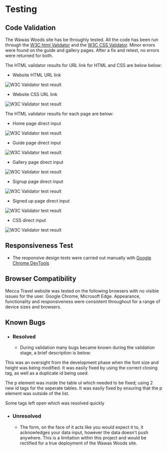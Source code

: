 # Testing
## Code Validation
The Wawas Woods site has be throughly tested. All the code has been run through the [W3C html Validator](https://validator.w3.org/) and the [W3C CSS Validator](https://jigsaw.w3.org/css-validator/). Minor errors were found on the guide and gallery pages. After a fix and retest, no errors were returned for both. 

The HTML validator results for URL link for HTML and CSS are below below:

* Website HTML URL link

![W3C Validator test result](assets/readme-images/html-link.PNG)

* Website CSS URL link

![W3C Validator test result](assets/readme-images/css-link.PNG)

The HTML validator results for each page are below:

* Home page direct input

![W3C Validator test result](assets/readme-images/html-index-DI.PNG)

* Guide page direct input

![W3C Validator test result](assets/readme-images/html-guide-DI.PNG)

* Gallery page direct input

![W3C Validator test result](assets/readme-images/html-gallery-DI.PNG)

* Signup page direct input
 
![W3C Validator test result](assets/readme-images/html-signup-DI.PNG)

* Signed up page direct input

![W3C Validator test result](assets/readme-images/html-signedup-DI.PNG)

* CSS direct input

![W3C Validator test result](assets/readme-images/css-direct-input.PNG)

## Responsiveness Test

* The responsive design tests were carried out manually with [Google Chrome DevTools](https://developer.chrome.com/docs/devtools/)

## Browser Compatibility

Mecca Travel website was tested on the following browsers with no visible issues for the user. 
Google Chrome, Microsoft Edge. Appearance, functionality and responsiveness were consistent throughout for a range of device sizes and browsers.

## Known Bugs
* ### Resolved

    * During validation many bugs became known during the validation stage, a brief description is below:


This was an oversight from the development phase when the font size and height was being modified. It was easily fixed by using the correct closing tag, as well as a duplicate id being used.

The p element was inside the table ul which needed to be fixed; using 2 new id tags for the seperate tables. It was easily fixed by ensuring that the p element was outside of the list.

Some tags left open which was resolved quickly

* ### Unresolved
    * The form, on the face of it acts like you would expect it to, it acknowledges your data input, however the data doesn't push anywhere. This is a limitation within this project and would be rectified for a true deployment of the Wawas Woods site.